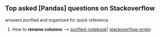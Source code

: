 ## Top asked [Pandas] questions on Stackoverflow

answers purified and organized for quick reference. 

1. How to **rename columns** -->  [purified-notebook](IPython-notebooks/How-to-rename-columns.ipython)| [stackoverflow-origin](https://stackoverflow.com/questions/11346283/renaming-columns-in-pandas) 
